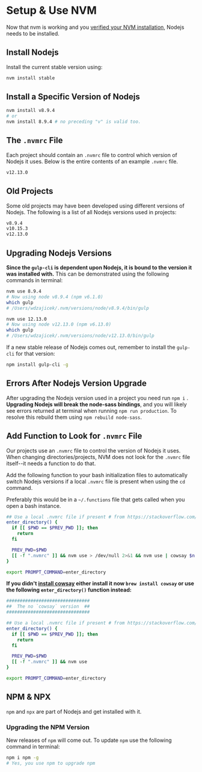 # Setup & Use NVM

Now that nvm is working and you [verified your NVM installation](./installing_nvm.md#verify-installation), Nodejs needs to be installed.

## Install Nodejs

Install the current stable version using:

```bash
nvm install stable
```



## Install a Specific Version of Nodejs

```bash
nvm install v8.9.4
# or
nvm install 8.9.4 # no preceding "v" is valid too.
```



##  The `.nvmrc` File

Each project should contain an `.nvmrc` file to control which version of Nodejs it uses. Below is the entire contents of an example `.nvmrc` file.

```bash
v12.13.0
```



## Old Projects

Some old projects may have been developed using different versions of Nodejs. The following is a list of all Nodejs versions used in projects:

```bash
v8.9.4
v10.15.3
v12.13.0
```



## Upgrading Nodejs Versions

**Since the `gulp-cli` is dependent upon Nodejs, it is bound to the version it was installed with.** This can be demonstrated using the following commands in terminal:

```bash
nvm use 8.9.4
# Now using node v8.9.4 (npm v6.1.0)
which gulp
# /Users/wdzajicek/.nvm/versions/node/v8.9.4/bin/gulp

nvm use 12.13.0
# Now using node v12.13.0 (npm v6.13.0)
which gulp
# /Users/wdzajicek/.nvm/versions/node/v12.13.0/bin/gulp
```

If a new stable release of Nodejs comes out, remember to install the `gulp-cli` for that version:

```bash
npm install gulp-cli -g
```

## Errors After Nodejs Version Upgrade

After upgrading the Nodejs version used in a project you need run `npm i` . **Upgrading Nodejs will break the node-sass bindings**, and you will likely see errors returned at terminal when running `npm run production`. To resolve this rebuild them using `npm rebuild node-sass`.

## Add Function to Look for `.nvmrc` File

Our projects use an  `.nvmrc` file to control the version of Nodejs it uses.  When changing directories/projects, NVM does not look for the `.nvmrc` file itself--it needs a function to do that.

Add the following function to your bash initialization files to automatically switch Nodejs versions if a local `.nvmrc` file is present when using the `cd` command.

Preferably this would be in a  `~/.functions` file that gets called when you open a bash instance.

```bash
## Use a local .nvmrc file if present # from https://stackoverflow.com/a/48322289
enter_directory() {
  if [[ $PWD == $PREV_PWD ]]; then
    return
  fi

  PREV_PWD=$PWD
  [[ -f ".nvmrc" ]] && nvm use > /dev/null 2>&1 && nvm use | cowsay $n # Requires cowsay ## brew install cowsay
}

export PROMPT_COMMAND=enter_directory
```

**If you didn't [install cowsay](./install_rvm.md#install-cowsay-via-homebrew) either install it now `brew install cowsay` or use the following `enter_directory()` function instead:**

```bash
###############################
##  The no `cowsay` version  ##
###############################

## Use a local .nvmrc file if present # from https://stackoverflow.com/a/48322289
enter_directory() {
  if [[ $PWD == $PREV_PWD ]]; then
    return
  fi

  PREV_PWD=$PWD
  [[ -f ".nvmrc" ]] && nvm use
}

export PROMPT_COMMAND=enter_directory
```



## NPM & NPX

`npm` and `npx` are part of Nodejs and get installed with it.

### Upgrading the NPM Version

New releases of `npm` will come out. To update `npm` use the following command in terminal:

```bash
npm i npm -g
# Yes, you use npm to upgrade npm
```
